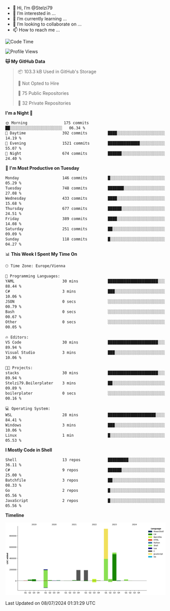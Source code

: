 - 👋 Hi, I’m @Stelzi79
- 👀 I’m interested in ...
- 🌱 I’m currently learning ...
- 💞️ I’m looking to collaborate on ...
- 📫 How to reach me ...

<!--START_SECTION:waka-->
![Code Time](http://img.shields.io/badge/Code%20Time-1%2C003%20hrs%2051%20mins-blue)

![Profile Views](http://img.shields.io/badge/Profile%20Views-0-blue)

**🐱 My GitHub Data** 

> 📦 103.3 kB Used in GitHub's Storage 
 > 
> 🚫 Not Opted to Hire
 > 
> 📜 75 Public Repositories 
 > 
> 🔑 32 Private Repositories 
 > 
**I'm a Night 🦉** 

```text
🌞 Morning                175 commits         ██░░░░░░░░░░░░░░░░░░░░░░░   06.34 % 
🌆 Daytime                392 commits         ████░░░░░░░░░░░░░░░░░░░░░   14.19 % 
🌃 Evening                1521 commits        ██████████████░░░░░░░░░░░   55.07 % 
🌙 Night                  674 commits         ██████░░░░░░░░░░░░░░░░░░░   24.40 % 
```
📅 **I'm Most Productive on Tuesday** 

```text
Monday                   146 commits         █░░░░░░░░░░░░░░░░░░░░░░░░   05.29 % 
Tuesday                  748 commits         ███████░░░░░░░░░░░░░░░░░░   27.08 % 
Wednesday                433 commits         ████░░░░░░░░░░░░░░░░░░░░░   15.68 % 
Thursday                 677 commits         ██████░░░░░░░░░░░░░░░░░░░   24.51 % 
Friday                   389 commits         ████░░░░░░░░░░░░░░░░░░░░░   14.08 % 
Saturday                 251 commits         ██░░░░░░░░░░░░░░░░░░░░░░░   09.09 % 
Sunday                   118 commits         █░░░░░░░░░░░░░░░░░░░░░░░░   04.27 % 
```


📊 **This Week I Spent My Time On** 

```text
🕑︎ Time Zone: Europe/Vienna

💬 Programming Languages: 
YAML                     30 mins             ██████████████████████░░░   88.44 % 
C#                       3 mins              ███░░░░░░░░░░░░░░░░░░░░░░   10.06 % 
JSON                     0 secs              ░░░░░░░░░░░░░░░░░░░░░░░░░   00.79 % 
Bash                     0 secs              ░░░░░░░░░░░░░░░░░░░░░░░░░   00.67 % 
Other                    0 secs              ░░░░░░░░░░░░░░░░░░░░░░░░░   00.05 % 

🔥 Editors: 
VS Code                  30 mins             ██████████████████████░░░   89.94 % 
Visual Studio            3 mins              ███░░░░░░░░░░░░░░░░░░░░░░   10.06 % 

🐱‍💻 Projects: 
stacks                   30 mins             ██████████████████████░░░   89.94 % 
Stelzi79.Boilerplater    3 mins              ██░░░░░░░░░░░░░░░░░░░░░░░   09.89 % 
boilerplater             0 secs              ░░░░░░░░░░░░░░░░░░░░░░░░░   00.16 % 

💻 Operating System: 
WSL                      28 mins             █████████████████████░░░░   84.41 % 
Windows                  3 mins              ███░░░░░░░░░░░░░░░░░░░░░░   10.06 % 
Linux                    1 min               █░░░░░░░░░░░░░░░░░░░░░░░░   05.53 % 
```

**I Mostly Code in Shell** 

```text
Shell                    13 repos            █████████░░░░░░░░░░░░░░░░   36.11 % 
C#                       9 repos             ██████░░░░░░░░░░░░░░░░░░░   25.00 % 
Batchfile                3 repos             ██░░░░░░░░░░░░░░░░░░░░░░░   08.33 % 
Go                       2 repos             █░░░░░░░░░░░░░░░░░░░░░░░░   05.56 % 
JavaScript               2 repos             █░░░░░░░░░░░░░░░░░░░░░░░░   05.56 % 
```



**Timeline**

![Lines of Code chart](https://raw.githubusercontent.com/Stelzi79/Stelzi79/main/assets/bar_graph.png)


 Last Updated on 08/07/2024 01:31:29 UTC
<!--END_SECTION:waka-->

<!---
Stelzi79/Stelzi79 is a ✨ special ✨ repository because its `README.md` (this file) appears on your GitHub profile.
You can click the Preview link to take a look at your changes.
--->
